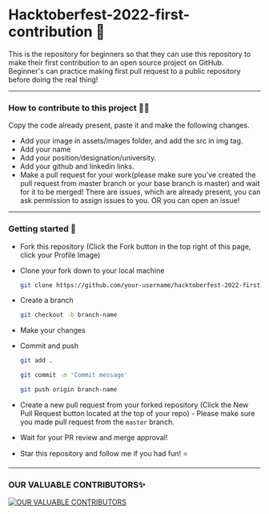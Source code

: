 # Hacktoberfest-2022-first-contribution 📝
This is the repository for beginners so that they can use this repository to make their first contribution to an open source project on GitHub. Beginner's can practice making first pull request to a public repository before doing the real thing!

--- 

### How to contribute to this project 🧑‍💻
Copy the code already present, paste it and make the following changes.
- Add your image in assets/images folder, and add the src in img tag.
- Add your name
- Add your position/designation/university.
- Add your github and linkedin links.
- Make a pull request for your work(please make sure you've created the pull request from master branch or your base branch is master) and wait for it to be merged!
There are issues, which are already present, you can ask permission to assign issues to you. OR you can open an issue!

--- 

### Getting started 🏁
- Fork this repository (Click the Fork button in the top right of this page, click your Profile Image)
- Clone your fork down to your local machine
  ```bash 
  git clone https://github.com/your-username/hacktoberfest-2022-first-contribution.git
  ```
- Create a branch
  ```bash
  git checkout -b branch-name
  ```
- Make your changes
- Commit and push
  ```bash
  git add .
  ```
  ```bash
  git commit -m 'Commit message'
  ```
  ```bash
  git push origin branch-name
  ```
- Create a new pull request from your forked repository (Click the New Pull Request button located at the top of your repo) - Please make sure you made pull request from the `master` branch.
- Wait for your PR review and merge approval!

- Star this repository and follow me if you had fun! ⭐️

--- 

### OUR VALUABLE CONTRIBUTORS✨
<a href="https://github.com/ShehrozIrfan/hacktoberfest-2022-first-contribution/graphs/contributors">
  <img src="https://contrib.rocks/image?repo=ShehrozIrfan/hacktoberfest-2022-first-contribution" alt="OUR VALUABLE CONTRIBUTORS" />
</a>
